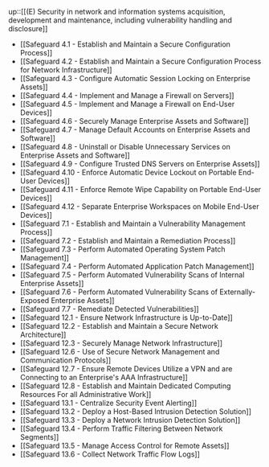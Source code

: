 up::[[(E) Security in network and information systems acquisition, development and maintenance, including vulnerability handling and disclosure]]

- [[Safeguard 4.1 - Establish and Maintain a Secure Configuration Process]]
- [[Safeguard 4.2 - Establish and Maintain a Secure Configuration Process for Network Infrastructure]]
- [[Safeguard 4.3 - Configure Automatic Session Locking on Enterprise Assets]]
- [[Safeguard 4.4 - Implement and Manage a Firewall on Servers]]
- [[Safeguard 4.5 - Implement and Manage a Firewall on End-User Devices]]
- [[Safeguard 4.6 - Securely Manage Enterprise Assets and Software]]
- [[Safeguard 4.7 - Manage Default Accounts on Enterprise Assets and Software]]
- [[Safeguard 4.8 - Uninstall or Disable Unnecessary Services on Enterprise Assets and Software]]
- [[Safeguard 4.9 - Configure Trusted DNS Servers on Enterprise Assets]]
- [[Safeguard 4.10 - Enforce Automatic Device Lockout on Portable End-User Devices]]
- [[Safeguard 4.11 - Enforce Remote Wipe Capability on Portable End-User Devices]]
- [[Safeguard 4.12 - Separate Enterprise Workspaces on Mobile End-User Devices]]
- [[Safeguard 7.1 - Establish and Maintain a Vulnerability Management Process]]
- [[Safeguard 7.2 - Establish and Maintain a Remediation Process]]
- [[Safeguard 7.3 - Perform Automated Operating System Patch Management]]
- [[Safeguard 7.4 - Perform Automated Application Patch Management]]
- [[Safeguard 7.5 - Perform Automated Vulnerability Scans of Internal Enterprise Assets]]
- [[Safeguard 7.6 - Perform Automated Vulnerability Scans of Externally-Exposed Enterprise Assets]]
- [[Safeguard 7.7 - Remediate Detected Vulnerabilities]]
- [[Safeguard 12.1 - Ensure Network Infrastructure is Up-to-Date]]
- [[Safeguard 12.2 - Establish and Maintain a Secure Network Architecture]]
- [[Safeguard 12.3 - Securely Manage Network Infrastructure]]
- [[Safeguard 12.6 - Use of Secure Network Management and Communication Protocols]]
- [[Safeguard 12.7 - Ensure Remote Devices Utilize a VPN and are Connecting to an Enterprise's AAA Infrastructure]]
- [[Safeguard 12.8 - Establish and Maintain Dedicated Computing Resources For all Administrative Work]]
- [[Safeguard 13.1 - Centralize Security Event Alerting]]
- [[Safeguard 13.2 - Deploy a Host-Based Intrusion Detection Solution]]
- [[Safeguard 13.3 - Deploy a Network Intrusion Detection Solution]]
- [[Safeguard 13.4 - Perform Traffic Filtering Between Network Segments]]
- [[Safeguard 13.5 - Manage Access Control for Remote Assets]]
- [[Safeguard 13.6 - Collect Network Traffic Flow Logs]]